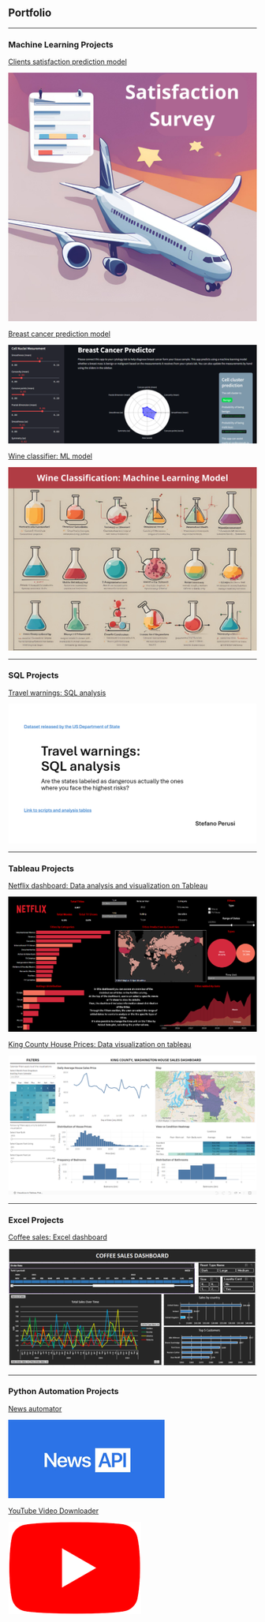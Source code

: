 ## Portfolio

---

### Machine Learning Projects

[Clients satisfaction prediction model](/projects/ML_clients_satisfaction.ipynb)

<img src="images/thumbnail_airline_satisfaction.png?raw=True"/>

[Breast cancer prediction model](https://breastcancerpredict-steperusi.streamlit.app/)

<img src="images/cancer_app_thumbnail.png?raw=True"/>

[Wine classifier: ML model](/projects/machine_learning_wine.ipynb)

<img src="images/thumbnail_wine.png?raw=True"/>

---

### SQL Projects

[Travel warnings: SQL analysis](/projects/SQL_Project_Travel_warnings.pdf)

<img src="images/SQL project thumbnail - travel warnings.png?raw=true"/>

---

### Tableau Projects

[Netflix dashboard: Data analysis and visualization on Tableau](/projects/Tableau_Project_Netflix/Tableau_Project_Netflix.pdf)

<img src="images/thumbnail_netflix.png?raw=True"/>

[King County House Prices: Data visualization on tableau](https://public.tableau.com/views/house_prices_17144965360530/KingCountyHouseSales?:language=it-IT&:sid=&:redirect=auth&:display_count=n&:origin=viz_share_link)

<img src="images/House_prices_thumbnail.png?raw=True"/>

---

### Excel Projects

[Coffee sales: Excel dashboard](https://drive.google.com/drive/folders/19vFRcfiDYtC-Gja0b5yzv31EQ9Rg0t-f?usp=sharing)

<img src="images/coffee_thumbnail.png?raw=true"/>

---

### Python Automation Projects

[News automator](/projects/news_automator.md)

<img src="images/news_automator_thumbnail.png?raw=true"/>

[YouTube Video Downloader](/projects/youtube_downloader.md)

<img src="images/youtube_downloader_thumbnail.png?raw=true"/>





